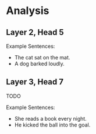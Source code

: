 # Analysis

## Layer 2, Head 5

Example Sentences:

- The cat sat on the mat.
- A dog barked loudly.

## Layer 3, Head 7

TODO

Example Sentences:

- She reads a book every night.
- He kicked the ball into the goal.
